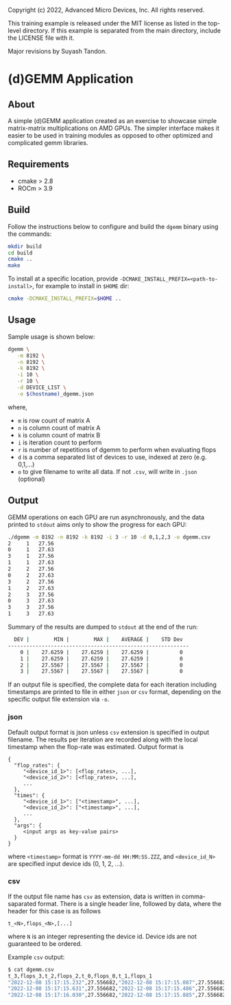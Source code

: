 Copyright (c) 2022, Advanced Micro Devices, Inc. All rights reserved.

This training example is released under the MIT license as listed
in the top-level directory. If this example is separated from the
main directory, include the LICENSE file with it.

Major revisions by Suyash Tandon.

# (d)GEMM Application

## About
A simple (d)GEMM application created as an exercise to showcase simple matrix-matrix multiplications on AMD GPUs.
The simpler interface makes it easier to be used in training modules as opposed to other optimized and complicated gemm libraries.

## Requirements

- cmake > 2.8
- ROCm > 3.9

## Build
Follow the instructions below to configure and build the `dgemm` binary using the commands:  
```bash
mkdir build
cd build
cmake ..
make
```
To install at a specific location, provide `-DCMAKE_INSTALL_PREFIX=<path-to-install>`, for example to install in `$HOME` dir:
```bash
cmake -DCMAKE_INSTALL_PREFIX=$HOME ..
```

## Usage
Sample usage is shown below:
```bash
dgemm \
   -m 8192 \
   -n 8192 \
   -k 8192 \
   -i 10 \
   -r 10 \
   -d DEVICE_LIST \
   -o $(hostname)_dgemm.json
```

where,
   - `m` is row count of matrix A
   - `n` is column count of matrix A
   - `k` is column count of matrix B
   - `i` is iteration count to perform
   - `r` is number of repetitions of dgemm to perform when evaluating
     flops
   - `d` is a comma separated list of devices to use, indexed at zero (e.g. 0,1,...)
   - `o` to give filename to write all data. If not `.csv`, will write in `.json` (optional)

## Output

GEMM operations on each GPU are run asynchronously, and the data
printed to `stdout` aims only to show the progress for each
GPU:
```bash
./dgemm -m 8192 -n 8192 -k 8192 -i 3 -r 10 -d 0,1,2,3 -o dgemm.csv
2     1   27.56
0     1   27.63
3     1   27.56
1     1   27.63
2     2   27.56
0     2   27.63
3     2   27.56
1     2   27.63
2     3   27.56
0     3   27.63
3     3   27.56
1     3   27.63
```
Summary of the results are dumped to `stdout` at the end of the run:
```bash
  DEV |        MIN |        MAX |    AVERAGE |    STD Dev
-----------------------------------------------------------
    0 |    27.6259 |    27.6259 |    27.6259 |          0
    1 |    27.6259 |    27.6259 |    27.6259 |          0
    2 |    27.5567 |    27.5567 |    27.5567 |          0
    3 |    27.5567 |    27.5567 |    27.5567 |          0
```

If an output file is specified, the complete data for each iteration
including timestamps are printed to file in either `json` or `csv`
format, depending on the specific output file extension via `-o`.


### json

Default output format is json unless `csv` extension is specified in
output filename. The results per iteration are recorded along with the
local timestamp when the flop-rate was estimated. Output format is

```text
{
  "flop_rates": {
     "<device_id_1>": [<flop_rates>, ...],
     "<device_id_2>": [<flop_rates>, ...],
     ...
  },
  "times": {
     "<device_id_1>": ["<timestamp>", ...],
     "<device_id_2>": ["<timestamp>", ...],
     ...
  },
  "args": {
     <input args as key-value pairs>
  }
}
```

where `<timestamp>` format is `YYYY-mm-dd HH:MM:SS.ZZZ`, and
`<device_id_N>` are specified input device ids (0, 1, 2, ...).


### csv

If the output file name has `csv` as extension, data is written in
comma-saparated format. There is a single header line, followed by
data, where the header for this case is as follows

```text
t_<N>,flops_<N>,[...]
```

where `N` is an integer representing the device id. Device ids are not
guaranteed to be ordered.

Example `csv` output:

```bash
$ cat dgemm.csv
t_3,flops_3,t_2,flops_2,t_0,flops_0,t_1,flops_1
"2022-12-08 15:17:15.232",27.556682,"2022-12-08 15:17:15.087",27.556682,"2022-12-08 15:17:15.228",27.625920,"2022-12-08 15:17:15.437",27.625920
"2022-12-08 15:17:15.631",27.556682,"2022-12-08 15:17:15.486",27.556682,"2022-12-08 15:17:15.627",27.625920,"2022-12-08 15:17:15.836",27.625920
"2022-12-08 15:17:16.030",27.556682,"2022-12-08 15:17:15.885",27.556682,"2022-12-08 15:17:16.025",27.625920,"2022-12-08 15:17:16.234",27.625920
```
